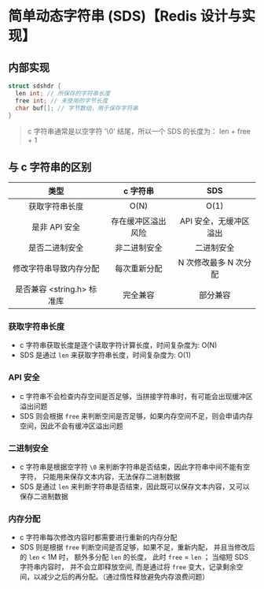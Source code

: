 # 简单动态字符串 (SDS)【Redis 设计与实现】

## 内部实现

```c
struct sdshdr {
  len int; // 所保存的字符串长度
  free int; // 未使用的字节长度
  char buf[]; // 字节数组，用于保存字符串
}
```

> c 字符串通常是以空字符 '\0' 结尾，所以一个 SDS 的长度为： len + free + 1


## 与 c 字符串的区别

|         类型          |   c 字符串   |      SDS      |
| :-----------------: | :-------: | :-----------: |
|       获取字符串长度       |   O(N)    |     O(1)      |
|      是非 API 安全      | 存在缓冲区溢出风险 | API 安全，无缓冲区溢出 |
|       是否二进制安全       |  非二进制安全   |     二进制安全     |
|     修改字符串导致内存分配     |  每次重新分配   | N 次修改最多 N 次分配 |
| 是否兼容 <string.h> 标准库 |   完全兼容    |     部分兼容      |

### 获取字符串长度

- c 字符串获取长度是逐个读取字符计算长度，时间复杂度为: O(N)
- SDS 是通过 `len` 来获取字符串长度，时间复杂度为: O(1)

### API 安全

- c 字符串不会检查内存空间是否足够，当拼接字符串时，有可能会出现缓冲区溢出问题
- SDS 则会根据 `free` 来判断空间是否足够，如果内存空间不足，则会申请内存空间，因此不会有缓冲区溢出问题

### 二进制安全

- c 字符串是根据空字符 `\0` 来判断字符串是否结束，因此字符串中间不能有空字符， 只能用来保存文本内容，无法保存二进制数据
- SDS  是通过 `len` 来判断字符串是否结束，因此既可以保存文本内容，又可以保存二进制数据

### 内存分配

- c 字符串每次修改内容时都需要进行重新的内存分配
- SDS 则是根据 `free` 判断空间是否足够，如果不足，重新内配， 并且当修改后的 `len` < 1M 时， 额外多分配 `len` 的长度， 此时 `free` = `len` ；  当缩短 SDS 字符串内容时， 并不会立即释放空间, 而是通过将 `free` 变大，记录剩余空间，以减少之后的再分配。（通过惰性释放避免内存浪费问题） 
